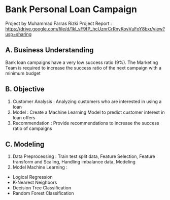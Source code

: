 # Bank Personal Loan Campaign
Project by Muhammad Farras Rizki
Project Report : https://drive.google.com/file/d/1kI_vF9fP_hcUznrCrRnyKovVuFoY8bxr/view?usp=sharing

## A. Business Understanding
Bank loan campaigns have a very low success ratio (9%). The Marketing Team is required to increase the success ratio of the next campaign with a minimum budget

## B. Objective
1. Customer Analysis : Analyzing customers who are interested in using a loan
2. Model : Create a Machine Learning Model to predict customer interest in loan offers
3. Recommendation : Provide recommendations to increase the success ratio of campaigns

## C. Modeling
1. Data Preprocessing : Train test split data, Feature Selection, Feature transform and Scaling, Handling imbalance data, Modeling
2. Model Machine Learning :
  - Logical Regression
  - K-Nearest Neighbors
  - Decision Tree Classification
  - Random Forest Classification
